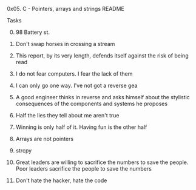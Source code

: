 0x05. C - Pointers, arrays and strings README

Tasks

0. 98 Battery st.

1. Don't swap horses in crossing a stream 

2. This report, by its very length, defends itself against the risk of being read

3. I do not fear computers. I fear the lack of them

4. I can only go one way. I've not got a reverse gea

5. A good engineer thinks in reverse and asks himself about the stylistic consequences of the components and systems he proposes

6. Half the lies they tell about me aren't true

7. Winning is only half of it. Having fun is the other half

8. Arrays are not pointers

9. strcpy

10. Great leaders are willing to sacrifice the numbers to save the people. Poor leaders sacrifice the people to save the numbers

11. Don't hate the hacker, hate the code
